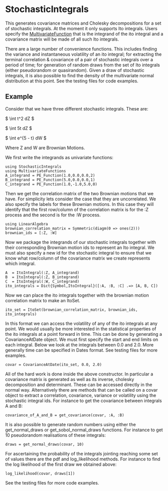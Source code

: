 # StochasticIntegrals

This generates covariance matrices and Cholesky decompositions for a set of stochastic integrals.
At the moment it only supports Ito integrals. Users specify the [MultivariateFunction](https://github.com/s-baumann/MultivariateFunctions.jl) that is the integrand of the ito integral and a covariance matrix will be made of all such Ito integrals.

There are a large number of convenience functions. This includes finding the variance and instantaneous volatility of an ito integral; for extracting the terminal correlation & covariance of a pair of stochastic integrals over a period of time; for generation of random draws from the set of Ito integrals (either pseudorandom or quasirandom). Given a draw of stochastic integrals, it is also possible to find the density of the multivariate normal distribution at this point. See the testing files for code examples.

## Example

Consider that we have three different stochastic integrals. These are:

$ \int t^2 dZ $

$ \int 5t dZ $

$ \int e^{5 - t} dW $

Where Z and W are Brownian Motions.

We first write the integrands as univariate functions:
```
using StochasticIntegrals
using MultivariateFunctions
A_integrand = PE_Function(1.0,0.0,0.0,2)
B_integrand = PE_Function(5.0,0.0,0.0,1)
C_integrand = PE_Function(1.0,-1.0,5.0,0)
```
Then we get the correlation matrix of the two Brownian motions that we have. For simplicity
lets consider the case that they are uncorrelated. We also specify the labels for these
Brownian motions. In this case they will identify that the first row/column of the correlation
matrix is for the :Z process and the second is for the :W process.
```
using LinearAlgebra
brownian_correlation_matrix = Symmetric(diagm(0 => ones(2)))
brownian_ids = [:Z, :W]
```
Now we package the integrands of our stochastic integrals together with their corresponding
Brownian motion ids to represent an Ito integral. We must also specify a new id for the stochastic
integral to ensure that we know what row/column of the covariance matrix we create represents which
integral.
```
A  = ItoIntegral(:Z, A_integrand)
B  = ItoIntegral(:Z, B_integrand)
C  = ItoIntegral(:W, C_integrand)
ito_integrals = Dict{Symbol,ItoIntegral}([:A, :B, :C] .=> [A, B, C])
```
Now we can place the ito integrals together with the brownian motion correlation matrix to make an ItoSet.
```
ito_set = ItoSet(brownian_correlation_matrix, brownian_ids, ito_integrals)
```
In this format we can access the volatility of any of the ito integrals at any point. We would usually be more
interested in the statistical properties of the ito integrals at a point forward in time. This can be done by
generating a CovarianceAtDate object. We must first specify the start and end limits on each integral. Below we
look at the integrals  between 0.0 and 2.0. More generally time can be specified in Dates format. See testing
files for more examples.
```
covar = CovarianceAtDate(ito_set, 0.0, 2.0)
```
All of the hard work is done inside the above constructor. In particular a covariance matrix is generated as
well as its inverse, cholesky decomposition and determinant. These can be accessed directly in the normal way.
Alternatively there are methods that can be called on a covar object to extract a correlation, covariance, variance or volatility using the stochastic integral ids. For instance to get the covariance between integrals A and B:
```
covariance_of_A_and_B = get_covariance(covar, :A, :B)
```
It is also possible to generate random numbers using either the get_normal_draws or get_sobol_normal_draws functions. For instance to get 10 pseudorandom realisations of these integrals:
```
draws = get_normal_draws(covar, 10)
```
For ascertaining the probability of the
integrals jointing reaching some set of values there are the pdf and log_likelihood methods. For instance
to find the log likelihood of the first draw we obtained above:
```
log_likelihood(covar, draws[1])
```
See the testing files for more code examples.
